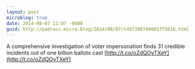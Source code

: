 ```yaml
---
layout: post
microblog: true
date: 2014-08-07 11:07 -0400
guid: http://padraic.micro.blog/2014/08/07/t497398740001775616.html
---
```

A comprehensive investigation of voter impersonation finds 31 credible incidents out of one billion ballots cast [http://t.co/oZdQOyTXeY](http://t.co/oZdQOyTXeY)
